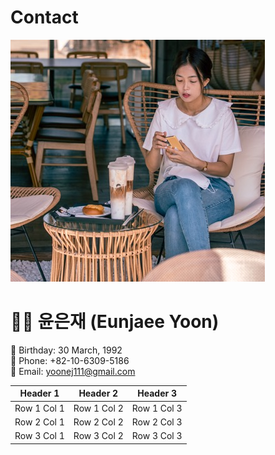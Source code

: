 # Contact

![Eunjae](img/eunjae.jpeg)

# 👩‍💻 윤은재 (Eunjaee Yoon)

🎂 Birthday: 30 March, 1992  
📱 Phone: +82-10-6309-5186  
💌 Email: yoonej111@gmail.com


| Header 1 | Header 2 | Header 3 |
|----------|----------|----------|
| Row 1 Col 1 | Row 1 Col 2 | Row 1 Col 3 |
| Row 2 Col 1 | Row 2 Col 2 | Row 2 Col 3 |
| Row 3 Col 1 | Row 3 Col 2 | Row 3 Col 3 |